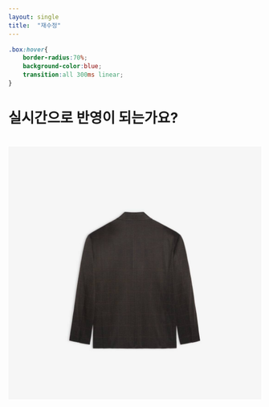 ```yaml
---
layout: single
title:  "재수정"
---
```

```css
.box:hover{
	border-radius:70%;
	background-color:blue;
	transition:all 300ms linear;
}
```



# 실시간으로 반영이 되는가요?

# ![6](../images/2022-04-03-notion/6.jpg)
